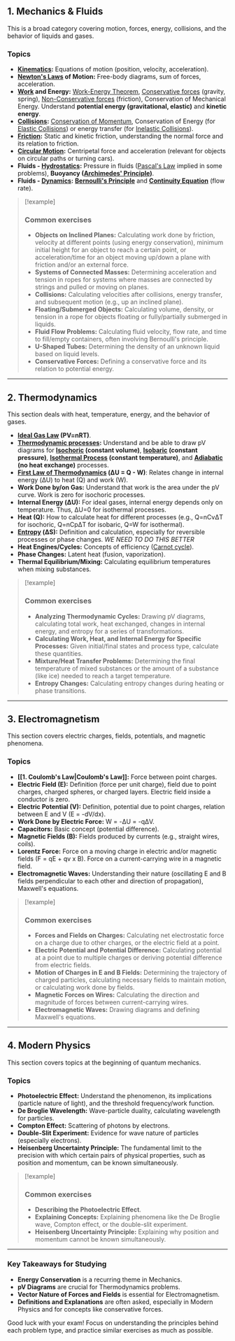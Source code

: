 ## 1. Mechanics & Fluids

This is a broad category covering motion, forces, energy, collisions, and the behavior of liquids and gases.

### Topics

- **[Kinematics](Mechanics/1.%20Kinematics.md):** Equations of motion (position, velocity, acceleration).
- **[Newton's Laws](Mechanics/2.%20Newton's%20laws.md) of Motion:** Free-body diagrams, sum of forces, acceleration.
- **[Work](Mechanics/3.%20Work%20&%20Energy.md) and Energy:** [Work-Energy Theorem](Mechanics/3.%20Work%20&%20Energy.md#Work-Energy%20Theorem), [Conservative forces](Mechanics/4.%20Conservative%20and%20Non-Conservative%20forces.md#Conservative%20forces) (gravity, spring), [Non-Conservative forces](Mechanics/4.%20Conservative%20and%20Non-Conservative%20forces.md#Non-Conservative%20forces) (friction), Conservation of Mechanical Energy. Understand **potential energy (gravitational, elastic)** and **kinetic energy**.
- **[Collisions](Mechanics/6.%20Collisions.md):** [Conservation of Momentum](Mechanics/6.%20Collisions.md#Conservation%20of%20Momentum), Conservation of Energy (for [Elastic Collisions](Mechanics/6.%20Collisions.md#Elastic%20Collisions)) or energy transfer (for [Inelastic Collisions](Mechanics/6.%20Collisions.md#Inelastic%20Collisions)).
- **[Friction](Mechanics/5.%20Friction.md):** Static and kinetic friction, understanding the normal force and its relation to friction.
- **[Circular Motion](Mechanics/7.%20Circular%20Motion.md):** Centripetal force and acceleration (relevant for objects on circular paths or turning cars).
- **Fluids - [Hydrostatics](Fluids/1.%20Fluids.md#Hydrostatics):** Pressure in fluids ([Pascal's Law](Fluids/1.%20Fluids.md#Pascal's%20Law) implied in some problems), **Buoyancy ([Archimedes' Principle](Fluids/1.%20Fluids.md#Buoyant%20Forces%20and%20Archimedes'%20Principle))**.
- **Fluids - [Dynamics](Fluids/1.%20Fluids.md#Fluid%20Dynamics):** **[Bernoulli's Principle](Fluids/1.%20Fluids.md#Bernoulli's%20Formula)** and **[Continuity Equation](Fluids/1.%20Fluids.md#Equation%20of%20Continuity)** (flow rate).

> [!example]
> ### Common exercises
> 
> - **Objects on Inclined Planes:** Calculating work done by friction, velocity at different points (using energy conservation), minimum initial height for an object to reach a certain point, or acceleration/time for an object moving up/down a plane with friction and/or an external force.
> - **Systems of Connected Masses:** Determining acceleration and tension in ropes for systems where masses are connected by strings and pulled or moving on planes.
> - **Collisions:** Calculating velocities after collisions, energy transfer, and subsequent motion (e.g., up an inclined plane).
> - **Floating/Submerged Objects:** Calculating volume, density, or tension in a rope for objects floating or fully/partially submerged in liquids.
> - **Fluid Flow Problems:** Calculating fluid velocity, flow rate, and time to fill/empty containers, often involving Bernoulli's principle.
> - **U-Shaped Tubes:** Determining the density of an unknown liquid based on liquid levels.
> - **Conservative Forces:** Defining a conservative force and its relation to potential energy.
> 

---

## 2. Thermodynamics

This section deals with heat, temperature, energy, and the behavior of gases.

- **[Ideal Gas Law](Thermodynamics/9.%20Thermodynamics.md#Ideal%20Gas%20Law) (PV=nRT)**.
- **[Thermodynamic processes](Thermodynamics/9.%20Thermodynamics.md#Thermodynamic%20processes):** Understand and be able to draw pV diagrams for **[Isochoric](Thermodynamics/9.%20Thermodynamics.md#Isochoric%20Process) (constant volume)**, **[Isobaric](Thermodynamics/9.%20Thermodynamics.md#Isobaric%20Process) (constant pressure)**, **[Isothermal Process](Thermodynamics/9.%20Thermodynamics.md#Isothermal%20Process) (constant temperature)**, and **[Adiabatic](Thermodynamics/9.%20Thermodynamics.md#Adiabatic%20Process) (no heat exchange)** processes.
- **[First Law of Thermodynamics](Thermodynamics/9.%20Thermodynamics.md#First%20Law%20of%20Thermodynamics) (ΔU = Q - W)**: Relates change in internal energy (ΔU) to heat (Q) and work (W).
- **Work Done by/on Gas:** Understand that work is the area under the pV curve. Work is zero for isochoric processes.
- **Internal Energy (ΔU):** For ideal gases, internal energy depends only on temperature. Thus, ΔU=0 for isothermal processes.
- **Heat (Q):** How to calculate heat for different processes (e.g., Q=nCvΔT for isochoric, Q=nCpΔT for isobaric, Q=W for isothermal).
- **[Entropy](Thermodynamics/9.%20Thermodynamics.md#Entropy) (ΔS):** Definition and calculation, especially for reversible processes or phase changes. *WE NEED TO DO THIS BETTER*
- **Heat Engines/Cycles:** Concepts of efficiency ([Carnot cycle](Thermodynamics/9.%20Thermodynamics.md#Carnot%20cycle)).
- **Phase Changes:** Latent heat (fusion, vaporization).
- **Thermal Equilibrium/Mixing:** Calculating equilibrium temperatures when mixing substances.

> [!example]
> ### Common exercises
> 
> - **Analyzing Thermodynamic Cycles:** Drawing pV diagrams, calculating total work, heat exchanged, changes in internal energy, and entropy for a series of transformations.
> - **Calculating Work, Heat, and Internal Energy for Specific Processes:** Given initial/final states and process type, calculate these quantities.
> - **Mixture/Heat Transfer Problems:** Determining the final temperature of mixed substances or the amount of a substance (like ice) needed to reach a target temperature.
> - **Entropy Changes:** Calculating entropy changes during heating or phase transitions.

---

## 3. Electromagnetism

This section covers electric charges, fields, potentials, and magnetic phenomena.

### Topics

- **[[1. Coulomb's Law|Coulomb's Law]]:** Force between point charges.
- **Electric Field (E):** Definition (force per unit charge), field due to point charges, charged spheres, or charged layers. Electric field inside a conductor is zero.
- **Electric Potential (V):** Definition, potential due to point charges, relation between E and V (E = -dV/dx).
- **Work Done by Electric Force:** W = -ΔU = -qΔV.
- **Capacitors:** Basic concept (potential difference).
- **Magnetic Fields (B):** Fields produced by currents (e.g., straight wires, coils).
- **Lorentz Force:** Force on a moving charge in electric and/or magnetic fields (F = qE + qv x B). Force on a current-carrying wire in a magnetic field.
- **Electromagnetic Waves:** Understanding their nature (oscillating E and B fields perpendicular to each other and direction of propagation), Maxwell's equations.

> [!example]
> ### Common exercises
> 
> - **Forces and Fields on Charges:** Calculating net electrostatic force on a charge due to other charges, or the electric field at a point.
> - **Electric Potential and Potential Difference:** Calculating potential at a point due to multiple charges or deriving potential difference from electric fields.
> - **Motion of Charges in E and B Fields:** Determining the trajectory of charged particles, calculating necessary fields to maintain motion, or calculating work done by fields.
> - **Magnetic Forces on Wires:** Calculating the direction and magnitude of forces between current-carrying wires.
> - **Electromagnetic Waves:** Drawing diagrams and defining Maxwell's equations.

---

## 4. Modern Physics

This section covers topics at the beginning of quantum mechanics.

### Topics

- **Photoelectric Effect:** Understand the phenomenon, its implications (particle nature of light), and the threshold frequency/work function.
- **De Broglie Wavelength:** Wave-particle duality, calculating wavelength for particles.
- **Compton Effect:** Scattering of photons by electrons.
- **Double-Slit Experiment:** Evidence for wave nature of particles (especially electrons).
- **Heisenberg Uncertainty Principle:** The fundamental limit to the precision with which certain pairs of physical properties, such as position and momentum, can be known simultaneously.

> [!example]
> ### Common exercises
> 
> - **Describing the Photoelectric Effect**.
> - **Explaining Concepts:** Explaining phenomena like the De Broglie wave, Compton effect, or the double-slit experiment.
> - **Heisenberg Uncertainty Principle:** Explaining why position and momentum cannot be known simultaneously.
> 

---

### Key Takeaways for Studying

- **Energy Conservation** is a recurring theme in Mechanics.
- **pV Diagrams** are crucial for Thermodynamics problems.
- **Vector Nature of Forces and Fields** is essential for Electromagnetism.
- **Definitions and Explanations** are often asked, especially in Modern Physics and for concepts like conservative forces.

Good luck with your exam! Focus on understanding the principles behind each problem type, and practice similar exercises as much as possible.